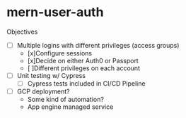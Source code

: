 # mern-user-auth

Objectives
 - [ ] Multiple logins with different privileges (access groups)
	- [x]Configure sessions
	- [x]Decide on either Auth0 or Passport 
	- [ ]Different privileges on each account
- [ ] Unit testing w/ Cypress
	- [ ] Cypress tests included in CI/CD Pipeline
- [ ] GCP deployment?
    - Some kind of automation?
    - App engine managed service
